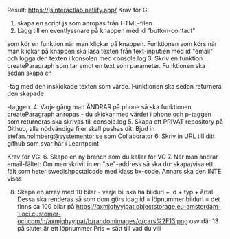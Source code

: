 Result:  https://jsinteractlab.netlify.app/
Krav för G:
1. skapa en script.js som anropas från HTML-filen
2. Lägg till en eventlyssnare på knappen med id "button-contact"
 
som kör en funktion när man klickar på knappen. 
     Funktionen som körs när man klickar på knappen ska läsa texten från text-input:en med id "email" och logga den texten i konsolen med console.log
3. Skriv en funktion createParagraph som tar emot en text som parameter. Funktionen ska sedan skapa en <p>-tag med den inskickade texten som värde. Funktionen ska sedan returnera den skapade <p>-taggen.
4. Varje gång man ÄNDRAR på phone så ska funktionen createParagraph anropas - du skickar med värdet i phone och p-taggen som returneras ska skrivas till console.log
5. Skapa ett PRIVAT repository på Github, alla nödvändiga filer skall pushas dit. Bjud in stefan.holmberg@systementor.se som Collaborator
6. Skriv in URL till ditt github som svar här i Learnpoint

Krav för VG:
6. Skapa en ny branch som du kallar för VG
7.  När man ändrar email-fältet: Om man skrivit in en ".se"-address så ska du: skapa/visa ett fält som heter swedishpostalcode med klass bx-code. Annars ska den INTE visas


8. Skapa en array med 10 bilar - varje bil ska ha bildurl + id  + typ + årtal. Dessa ska renderas så som dom görs idag
id = löpnummer
bildurl = det finns ca 100 bilar på
https://axmjqhyyjpat.objectstorage.eu-amsterdam-1.oci.customer-oci.com/n/axmjqhyyjpat/b/randomimages/o/cars%2F13.png
osv där 13 på slutet är ett löpnummer
Pris = sätt till vad du vill

